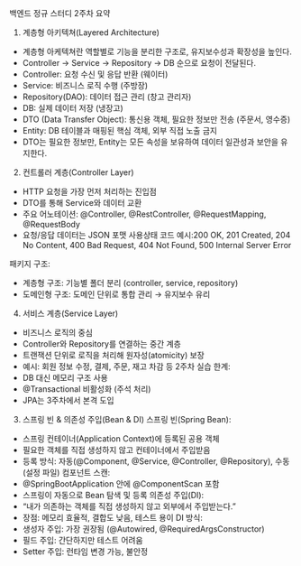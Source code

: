 ﻿백엔드 정규 스터디 2주차 요약

1. 계층형 아키텍쳐(Layered Architecture)
- 계층형 아케텍쳐란 역할별로 기능을 분리한 구조로, 유지보수성과 확장성을 높인다.
- Controller → Service → Repository → DB 순으로 요청이 전달된다.
- Controller: 요청 수신 및 응답 반환 (웨이터)
- Service: 비즈니스 로직 수행 (주방장)
- Repository(DAO): 데이터 접근 관리 (창고 관리자)
- DB: 실제 데이터 저장 (냉장고)
- DTO (Data Transfer Object): 통신용 객체, 필요한 정보만 전송 (주문서, 영수증)
- Entity: DB 테이블과 매핑된 핵심 객체, 외부 직접 노출 금지
- DTO는 필요한 정보만, Entity는 모든 속성을 보유하여 데이터 일관성과 보안을 유지한다.
2. 컨트롤러 계층(Controller Layer)
- HTTP 요청을 가장 먼저 처리하는 진입점
- DTO를 통해 Service와 데이터 교환
- 주요 어노테이션: @Controller, @RestController, @RequestMapping, @RequestBody
- 요청/응답 데이터는 JSON 포맷 사용상태 코드 예시:200 OK, 201 Created, 204 No Content, 400 Bad Request, 404 Not Found, 500 Internal Server Error

패키지 구조:
- 계층형 구조: 기능별 폴더 분리 (controller, service, repository)
- 도메인형 구조: 도메인 단위로 통합 관리 → 유지보수 유리

4. 서비스 계층(Service Layer)
- 비즈니스 로직의 중심
- Controller와 Repository를 연결하는 중간 계층
- 트랜잭션 단위로 로직을 처리해 원자성(atomicity) 보장
- 예시: 회원 정보 수정, 결제, 주문, 재고 차감 등
2주차 실습 한계:
- DB 대신 메모리 구조 사용
- @Transactional 비활성화 (주석 처리)
- JPA는 3주차에서 본격 도입
3. 스프링 빈 & 의존성 주입(Bean & DI)
스프링 빈(Spring Bean):
- 스프링 컨테이너(Application Context)에 등록된 공용 객체
- 필요한 객체를 직접 생성하지 않고 컨테이너에서 주입받음
- 등록 방식: 자동(@Component, @Service, @Controller, @Repository), 수동(설정 파일)
컴포넌트 스캔:
- @SpringBootApplication 안에 @ComponentScan 포함
- 스프링이 자동으로 Bean 탐색 및 등록
의존성 주입(DI):
- “내가 의존하는 객체를 직접 생성하지 않고 외부에서 주입받는다.”
- 장점: 메모리 효율적, 결합도 낮음, 테스트 용이
DI 방식:
- 생성자 주입: 가장 권장됨 (@Autowired, @RequiredArgsConstructor)
- 필드 주입: 간단하지만 테스트 어려움
- Setter 주입: 런타임 변경 가능, 불안정




